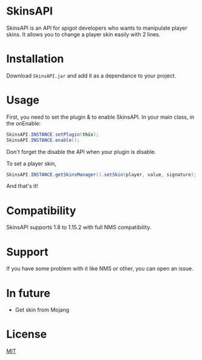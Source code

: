 # SkinsAPI
SkinsAPI is an API for spigot developers who wants to manipulate player skins.
It allows you to change a player skin easily with 2 lines.

# Installation
Download ``SkinsAPI.jar`` and add it as a dependance to your project.

# Usage
First, you need to set the plugin & to enable SkinsAPI.
In your main class, in the onEnable:
```java
SkinsAPI.INSTANCE.setPlugin(this);
SkinsAPI.INSTANCE.enable();
```

Don't forget the disable the API when your plugin is disable.

To set a player skin,
```java
SkinsAPI.INSTANCE.getSkinsManager().setSkin(player, value, signature);
```
And that's it!

# Compatibility
SkinsAPI supports 1.8 to 1.15.2 with full NMS compatibility.

# Support
If you have some problem with it like NMS or other, you can open an issue.

# In future
 - Get skin from Mojang
 
# License
[MIT](https://choosealicense.com/licenses/mit/)


